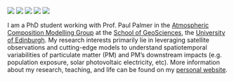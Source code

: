 [![](https://img.shields.io/github/followers/FeiYao-Edinburgh?label=Followers&style=social)](https://github.com/FeiYao-Edinburgh?tab=followers)
[![](https://img.shields.io/stackexchange/stackoverflow/r/10884756)](https://stackoverflow.com/users/10884756/fei-yao)
[![](https://img.shields.io/badge/ResearchGate-green)](https://www.researchgate.net/profile/Fei_Yao8)
[![](https://img.shields.io/badge/Google-Scholar-blue)](https://scholar.google.com/citations?user=eiy4D-YAAAAJ&hl=en)
[![](https://img.shields.io/badge/ORCID-green)](http://orcid.org/0000-0002-8327-3252)

I am a PhD student working with Prof. Paul Palmer in the [Atmospheric Composition Modelling Group](http://www.palmergroup.org/) at the [School of GeoSciences](https://www.ed.ac.uk/geosciences), the [University of Edinburgh](https://www.ed.ac.uk/). My research interests primarily lie in leveraging satellite observations and cutting-edge models to understand spatiotemporal variabilities of particulate matter (PM) and PM’s downstream impacts (e.g. population exposure, solar photovoltaic electricity, etc). More information about my research, teaching, and life can be found on my [personal website](https://feiyao-edinburgh.github.io/).


<!--
**FeiYao-Edinburgh/FeiYao-Edinburgh** is a ✨ _special_ ✨ repository because its `README.md` (this file) appears on your GitHub profile.

![visitors](https://visitor-badge.glitch.me/badge?page_id=FeiYao-Edinburgh.FeiYao-Edinburgh)


Here are some ideas to get you started:

- 🔭 I’m currently working on ...
- 🌱 I’m currently learning ...
- 👯 I’m looking to collaborate on ...
- 🤔 I’m looking for help with ...
- 💬 Ask me about ...
- 📫 How to reach me: ...
- 😄 Pronouns: ...
- ⚡ Fun fact: ...
-->
